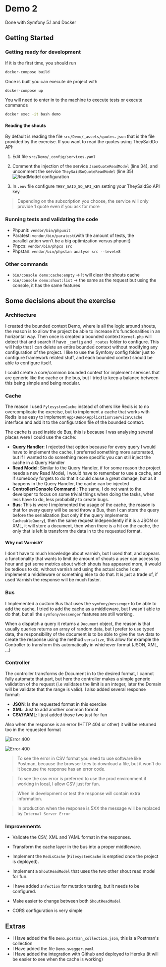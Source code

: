 # Demo 2

Done with Symfony 5.1 and Docker

## Getting Started

### Getting ready for development

If it is the first time, you should run
```bash
docker-compose build
```

Once is built you can execute de project with
```sh
docker-compose up
```

You will need to enter in to the machine to execute tests or execute commands
```sh
docker exec -it bash demo
```



#### Reading the shouts

By default is reading the file `src/Demo/_assets/quotes.json` that is the file provided by the exercise. If you want to read the quotes using TheySaidDo API:

1. Edit file `src/Demo/_config/services.yaml`

2. Comment the injection of the service `JsonQuoteReadModel` (line 34), and uncomment the service `TheySaidSoQuoteReadModel` (line 35)
![ReadModel configuration](./doc/readmodel_1.png)

3. In `.env` file configure `THEY_SAID_SO_API_KEY` setting your TheySaidSo API key
> Depending on the subscription you choose, the service will only provide 1 quote even if you ask for more

### Running tests and validating the code

* Phpunit: `vendor/bin/phpunit` 
* Paratest: `vendor/bin/paratest`(with the amount of tests, the parallelization won't be a big optimization versus phpunit)
* Phpcs: `vendor/bin/phpcs src`
* Phpstan: `vendor/bin/phpstan analyse src --level=8`

### Other commands

+ `bin/console demo:cache:empty` -> It will clear the shouts cache
+ `bin/console demo:shout:list` -> the same as the request but using the console, it has the same features



## Some decisions about the exercise

### Architecture

I created the bounded context Demo, where is all the logic around shouts, the reason is to allow the project be able to increase it's functionalities in an horizontal way. Then once is created a bounded context `Kernel.php` will detect that and search if have `_config` and `_routes` folder to configure. This will help that I can delete an entire bounded context without modifying any configuration of the project. I like to use the Symfony config folder just to configure framework related stuff, and each bounded context should be able to configure itself.

I could create a core/common bounded context for implement services that are generic like the cache or the bus, but I tried to keep a balance between this being simple and being modular.

### Cache

The reason I used `FylesystemCache` instead of others like Redis is to no overcomplicate the exercise, but to implement a cache that works with Redis is as easy to implement `App\Demo\Application\Service\Cache` interface and add it to the configuration file of the bounded context.

The cache is used inside de Bus, this is because I was analysing several places were I could use the cache:

* **Query Handler**: I rejected that option because for every query I would have to implement the cache, I preferred something more automated, but if I wanted to do something more specific you can still inject the cache in a Query Handler
* **Read Model**: Similar to the Query Handler, if for some reason the project needs a new Read Model, I would have to remember to use a cache, and if somebody forgets to do that it could cause a great damage, but as it happens in the Query Handler, the cache can be injected
* **Controller/Console Command** : The same, I do not want to the developer to focus on some trivial things when doing the tasks, when less have to do, less probability to create bugs.
* **Bus**: This is were I implemented the usage of the cache, the reason is that for every query will be send throw a Bus, then I can store the query before the serialization (but only if the query implements `CacheableQuery`), then the same request independently if it is a JSON or XML, it will store a document, then when there is a hit on the cache, the only that is left is transform the data in to the requested format.



#### 	Why not Varnish?

I don't have to much knowledge about varnish, but I used that, and appears a functionality that wants to limit de amount of shouts a user can access by hour and get some metrics about which shouts has appeared more, it would be tedious to do, without varnish and using the actual cache I can implement a middleware or something else to do that. It is just a trade of, if used Varnish the response will be much faster.



### Bus

I Implemented a custom Bus that uses the `symfony/messenger` to be able to add the cache, I tried to add the cache as a middleware, but I wasn't able to do that, but all the `symfony/messenger` features are still working.

When a dispatch a query it returns a `Document` object, the reason is that usually queries returns an array of  random data, but I prefer to use typed data, the responsibility of the document is to be able to give the raw data to create the response using the method `serialize`, this allow for example the Controller to transform this automatically in whichever format (JSON, XML, ...)



### Controller

The controller transforms de Document in to the desired format, I cannot fully automate that part, but here the controller makes a simple generic validation of the request (i.e validates the limit is an integer, later the Domain will be validate that the range is valid). I also added several response format:

* **JSON**:  Is the requested format in this exercise
* **XML**: Just to add another common format
* **CSV/YAML**: I just added those two just for fun

Also when the response is an error (HTTP 404 or other) it will be returned too in the requested format

![Error 400](./doc/sample_error_1.png)

![Error 400](./doc/sample_error_2.png)

> To see the error in CSV format you need to use software like Postman, because the browser tries to download a file, but it won't do it because the response has an error code.

> To see the csv error is preferred to use the prod environment if working in local, I allow CSV just for fun.

> When in development or test the response will contain extra information.

> In production when the response is 5XX the message will be replaced by `Internal Server Error`



### Improvements

* Validate the CSV, XML and YAML format in the responses.
* Transform the cache layer in the bus into a proper middleware.
* Implement the `RedisCache` (`FilesystemCache` is emptied once the project is deployed).
* Implement a `ShoutReadModel` that uses the two other shout read model for fun.

* I have added `Infection` for mutation testing, but it needs to be configured.

* Make easier to change between both `ShoutReadModel`
* CORS configuration is very simple



## Extras

* I Have added the file `Demo.postman_collection.json`, this is a Postman's collection
* I Have added the file `Demo.swagger.yaml`
* I Have added the integration with Github and deployed to Heroku (it will be easier to see when the cache is working)
